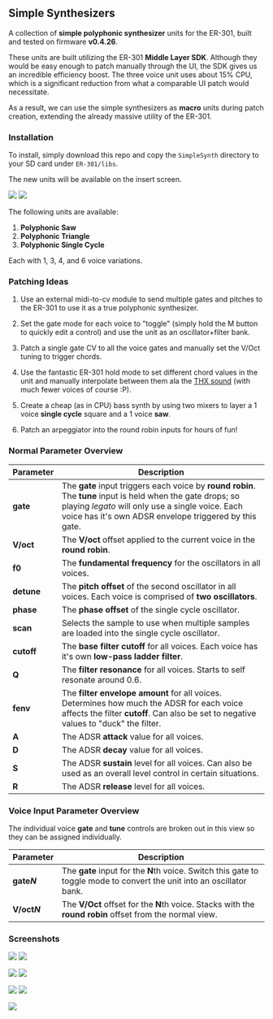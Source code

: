 ## Simple Synthesizers

A collection of **simple polyphonic synthesizer** units for the ER-301, built and tested on firmware **v0.4.26**.

These units are built utilizing the ER-301 **Middle Layer SDK**. Although they would be easy enough to patch manually through the UI, the SDK gives us an incredible efficiency boost. The three voice unit uses about 15% CPU, which is a significant reduction from what a comparable UI patch would necessitate.

As a result, we can use the simple synthesizers as **macro** units during patch creation, extending the already massive utility of the ER-301.

### Installation
To install, simply download this repo and copy the `SimpleSynth` directory to your SD card under `ER-301/libs`.

The new units will be available on the insert screen.

![](../screenshots/TriangleInsert.png)
![](../screenshots/SingleCycleInsert.png)

The following units are available:

1. **Polyphonic Saw**
2. **Polyphonic Triangle**
3. **Polyphonic Single Cycle**

Each with 1, 3, 4, and 6 voice variations.

### Patching Ideas

1. Use an external midi-to-cv module to send multiple gates and pitches to the ER-301 to use it as a true polyphonic synthesizer.

2. Set the gate mode for each voice to "toggle" (simply hold the M button to quickly edit a control) and use the unit as an oscillator+filter bank.

3. Patch a single gate CV to all the voice gates and manually set the V/Oct tuning to trigger chords.

4. Use the fantastic ER-301 hold mode to set different chord values in the unit and manually interpolate between them ala the [THX sound](https://www.youtube.com/watch?v=FWkJ86JqlPA) (with much fewer voices of course :P).

5. Create a cheap (as in CPU) bass synth by using two mixers to layer a 1 voice **single cycle** square and a 1 voice **saw**.

6. Patch an arpeggiator into the round robin inputs for hours of fun!

### Normal Parameter Overview

Parameter | Description
--------- | -----------
**gate** | The **gate** input triggers each voice by **round robin**. The **tune** input is held when the gate drops; so playing _legato_ will only use a single voice. Each voice has it's own ADSR envelope triggered by this gate.
**V/oct** | The **V/oct** offset applied to the current voice in the **round robin**.
**f0** | The **fundamental frequency** for the oscillators in all voices.
**detune** | The **pitch offset** of the second oscillator in all voices. Each voice is comprised of **two oscillators**.
**phase** | The **phase offset** of the single cycle oscillator.
**scan** | Selects the sample to use when multiple samples are loaded into the single cycle oscillator.
**cutoff** | The **base filter cutoff** for all voices. Each voice has it's own **low-pass ladder filter**.
**Q** | The **filter resonance** for all voices. Starts to self resonate around 0.6.
**fenv** | The **filter envelope amount** for all voices. Determines how much the ADSR for each voice affects the filter **cutoff**. Can also be set to negative values to "duck" the filter.
**A** | The ADSR **attack** value for all voices.
**D** | The ADSR **decay** value for all voices.
**S** | The ADSR **sustain** level for all voices. Can also be used as an overall level control in certain situations.
**R** | The ADSR **release** level for all voices.

### Voice Input Parameter Overview

The individual voice **gate** and **tune** controls are broken out in this view so they can be assigned individually.

Parameter | Description
--------- | -----------
**gate*N*** | The **gate** input for the **N**th voice. Switch this gate to toggle mode to convert the unit into an oscillator bank.
**V/oct*N*** | The **V/Oct** offset for the **N**th voice. Stacks with the **round robin** offset from the normal view.

### Screenshots

![](../screenshots/TriangleNormal.png)
![](../screenshots/SingleCycleNormal.png)

![](../screenshots/TriangleWave.png)
![](../screenshots/SingleCycleWave.png)

![](../screenshots/TriangleMenu.png)
![](../screenshots/SingleCycleMenu.png)

![](../screenshots/TriangleVoiceInputs.png)
